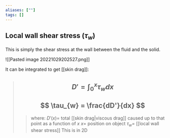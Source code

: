 ```yaml
---
aliases: [""]
tags: []
---
```


## Local wall shear stress ($\tau_{w}$)

This is simply the shear stress at the wall between the fluid and the solid.

![[Pasted image 20221029202527.png]]

It can be integrated to get [[skin drag]]:

> ## $$ D' = \int^{x}_{0} \tau_{w} dx $$ 
> ## $$ \tau_{w} = \frac{dD'}{dx} $$
>> where:
>> $D'(x)=$ total [[skin drag|viscous drag]] caused up to that point as a function of $x$ 
>> $x=$ position on object 
>> $\tau_{w}=$ [[local wall shear stress]]
>> This is in 2D
